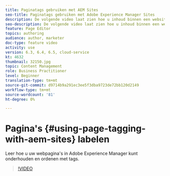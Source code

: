 ```yaml
---
title: Paginatags gebruiken met AEM Sites
seo-title: Paginatags gebruiken met Adobe Experience Manager Sites
description: De volgende video laat zien hoe u inhoud binnen een website in Adobe Experience Manager snel en eenvoudig kunt classificeren met behulp van paginatags.
seo-description: De volgende video laat zien hoe u inhoud binnen een website in Adobe Experience Manager snel en eenvoudig kunt classificeren met behulp van paginatags.
feature: Page Editor
topics: authoring
audience: author, marketer
doc-type: feature video
activity: use
version: 6.3, 6.4, 6.5, cloud-service
kt: 4632
thumbnail: 32150.jpg
topic: Content Management
role: Business Practitioner
level: Beginner
translation-type: tm+mt
source-git-commit: d9714b9a291ec3ee5f3dba9723de72bb120d2149
workflow-type: tm+mt
source-wordcount: '81'
ht-degree: 0%

---
```



# Pagina&#39;s {#using-page-tagging-with-aem-sites} labelen

Leer hoe u uw webpagina&#39;s in Adobe Experience Manager kunt onderhouden en ordenen met tags.

>[!VIDEO](https://video.tv.adobe.com/v/32150?quality=12&learn=on)
